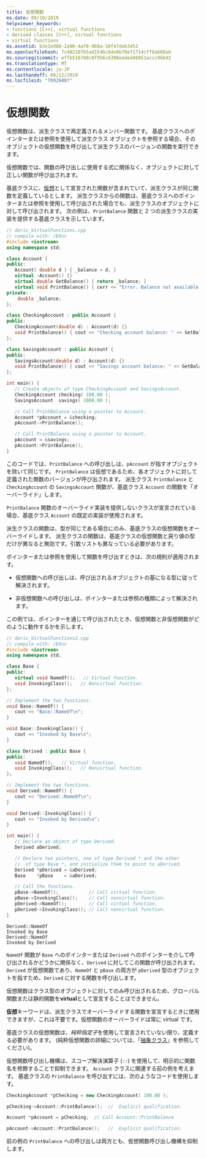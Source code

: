 ```yaml
---
title: 仮想関数
ms.date: 09/10/2019
helpviewer_keywords:
- functions [C++], virtual functions
- derived classes [C++], virtual functions
- virtual functions
ms.assetid: b3e1ed88-2a90-4af8-960a-16f47deb3452
ms.openlocfilehash: 7c482107b5ad1546c64e0b70ef1714cff8a668ab
ms.sourcegitcommit: effb516760c0f956c6308eeded48851accc96b92
ms.translationtype: MT
ms.contentlocale: ja-JP
ms.lasthandoff: 09/12/2019
ms.locfileid: "70926087"
---
```

# <a name="virtual-functions"></a>仮想関数

仮想関数は、派生クラスで再定義されるメンバー関数です。 基底クラスへのポインターまたは参照を使用して派生クラス オブジェクトを参照する場合、そのオブジェクトの仮想関数を呼び出して派生クラスのバージョンの関数を実行できます。

仮想関数では、関数の呼び出しに使用する式に関係なく、オブジェクトに対して正しい関数が呼び出されます。

基底クラスに、[仮想](../cpp/virtual-cpp.md)として宣言された関数が含まれていて、派生クラスが同じ関数を定義しているとします。 派生クラスからの関数は、基底クラスへのポインターまたは参照を使用して呼び出された場合でも、派生クラスのオブジェクトに対して呼び出されます。 次の例は、`PrintBalance` 関数と 2 つの派生クラスの実装を提供する基底クラスを示しています。

```cpp
// deriv_VirtualFunctions.cpp
// compile with: /EHsc
#include <iostream>
using namespace std;

class Account {
public:
   Account( double d ) { _balance = d; }
   virtual ~Account() {}
   virtual double GetBalance() { return _balance; }
   virtual void PrintBalance() { cerr << "Error. Balance not available for base type." << endl; }
private:
    double _balance;
};

class CheckingAccount : public Account {
public:
   CheckingAccount(double d) : Account(d) {}
   void PrintBalance() { cout << "Checking account balance: " << GetBalance() << endl; }
};

class SavingsAccount : public Account {
public:
   SavingsAccount(double d) : Account(d) {}
   void PrintBalance() { cout << "Savings account balance: " << GetBalance(); }
};

int main() {
   // Create objects of type CheckingAccount and SavingsAccount.
   CheckingAccount checking( 100.00 );
   SavingsAccount  savings( 1000.00 );

   // Call PrintBalance using a pointer to Account.
   Account *pAccount = &checking;
   pAccount->PrintBalance();

   // Call PrintBalance using a pointer to Account.
   pAccount = &savings;
   pAccount->PrintBalance();
}
```

このコードでは、`PrintBalance` への呼び出しは、`pAccount` が指すオブジェクトを除いて同じです。 `PrintBalance` は仮想であるため、各オブジェクトに対して定義された関数のバージョンが呼び出されます。 派生クラス `PrintBalance` と `CheckingAccount` の `SavingsAccount` 関数が、基底クラス `Account` の関数を「オーバーライド」します。

`PrintBalance` 関数のオーバーライド実装を提供しないクラスが宣言されている場合、基底クラス `Account` の既定の実装が使用されます。

派生クラスの関数は、型が同じである場合にのみ、基底クラスの仮想関数をオーバーライドします。 派生クラスの関数は、基底クラスの仮想関数と戻り値の型だけが異なると無効です。引数リストも異なっている必要があります。

ポインターまたは参照を使用して関数を呼び出すときは、次の規則が適用されます。

- 仮想関数への呼び出しは、呼び出されるオブジェクトの基になる型に従って解決されます。

- 非仮想関数への呼び出しは、ポインターまたは参照の種類によって解決されます。

この例では、ポインターを通じて呼び出されたとき、仮想関数と非仮想関数がどのように動作するかを示します。

```cpp
// deriv_VirtualFunctions2.cpp
// compile with: /EHsc
#include <iostream>
using namespace std;

class Base {
public:
   virtual void NameOf();   // Virtual function.
   void InvokingClass();   // Nonvirtual function.
};

// Implement the two functions.
void Base::NameOf() {
   cout << "Base::NameOf\n";
}

void Base::InvokingClass() {
   cout << "Invoked by Base\n";
}

class Derived : public Base {
public:
   void NameOf();   // Virtual function.
   void InvokingClass();   // Nonvirtual function.
};

// Implement the two functions.
void Derived::NameOf() {
   cout << "Derived::NameOf\n";
}

void Derived::InvokingClass() {
   cout << "Invoked by Derived\n";
}

int main() {
   // Declare an object of type Derived.
   Derived aDerived;

   // Declare two pointers, one of type Derived * and the other
   //  of type Base *, and initialize them to point to aDerived.
   Derived *pDerived = &aDerived;
   Base    *pBase    = &aDerived;

   // Call the functions.
   pBase->NameOf();           // Call virtual function.
   pBase->InvokingClass();    // Call nonvirtual function.
   pDerived->NameOf();        // Call virtual function.
   pDerived->InvokingClass(); // Call nonvirtual function.
}
```

```Output
Derived::NameOf
Invoked by Base
Derived::NameOf
Invoked by Derived
```

`NameOf` 関数が `Base` へのポインターまたは `Derived` へのポインターを介して呼び出されるかどうかに関係なく、`Derived` に対してこの関数が呼び出されます。 `Derived` が仮想関数であり、`NameOf` と `pBase` の両方が `pDerived` 型のオブジェクトを指すため、`Derived` に対する関数を呼び出します。

仮想関数はクラス型のオブジェクトに対してのみ呼び出されるため、グローバル関数または静的関数を**virtual**として宣言することはできません。

**仮想**キーワードは、派生クラスでオーバーライドする関数を宣言するときに使用できますが、これは不要です。仮想関数のオーバーライドは常に virtual です。

基底クラスの仮想関数は、*純粋指定子*を使用して宣言されていない限り、定義する必要があります。 (純粋仮想関数の詳細については、「[抽象クラス](../cpp/abstract-classes-cpp.md)」を参照してください)。

仮想関数呼び出し機構は、スコープ解決演算子 (`::`) を使用して、明示的に関数名を修飾することで抑制できます。 `Account` クラスに関連する前の例を考えます。 基底クラスの `PrintBalance` を呼び出すには、次のようなコードを使用します。

```cpp
CheckingAccount *pChecking = new CheckingAccount( 100.00 );

pChecking->Account::PrintBalance();  //  Explicit qualification.

Account *pAccount = pChecking;  // Call Account::PrintBalance

pAccount->Account::PrintBalance();   //  Explicit qualification.
```

前の例の `PrintBalance` への呼び出しは両方とも、仮想関数呼び出し機構を抑制します。

